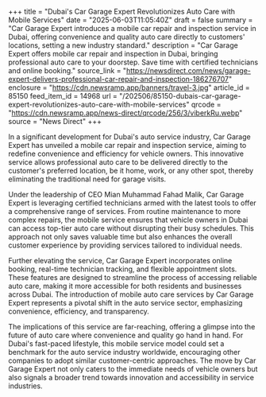 +++
title = "Dubai's Car Garage Expert Revolutionizes Auto Care with Mobile Services"
date = "2025-06-03T11:05:40Z"
draft = false
summary = "Car Garage Expert introduces a mobile car repair and inspection service in Dubai, offering convenience and quality auto care directly to customers' locations, setting a new industry standard."
description = "Car Garage Expert offers mobile car repair and inspection in Dubai, bringing professional auto care to your doorstep. Save time with certified technicians and online booking."
source_link = "https://newsdirect.com/news/garage-expert-delivers-professional-car-repair-and-inspection-186276707"
enclosure = "https://cdn.newsramp.app/banners/travel-3.jpg"
article_id = 85150
feed_item_id = 14968
url = "/202506/85150-dubais-car-garage-expert-revolutionizes-auto-care-with-mobile-services"
qrcode = "https://cdn.newsramp.app/news-direct/qrcode/256/3/viberkRu.webp"
source = "News Direct"
+++

<p>In a significant development for Dubai's auto service industry, Car Garage Expert has unveiled a mobile car repair and inspection service, aiming to redefine convenience and efficiency for vehicle owners. This innovative service allows professional auto care to be delivered directly to the customer's preferred location, be it home, work, or any other spot, thereby eliminating the traditional need for garage visits.</p><p>Under the leadership of CEO Mian Muhammad Fahad Malik, Car Garage Expert is leveraging certified technicians armed with the latest tools to offer a comprehensive range of services. From routine maintenance to more complex repairs, the mobile service ensures that vehicle owners in Dubai can access top-tier auto care without disrupting their busy schedules. This approach not only saves valuable time but also enhances the overall customer experience by providing services tailored to individual needs.</p><p>Further elevating the service, Car Garage Expert incorporates online booking, real-time technician tracking, and flexible appointment slots. These features are designed to streamline the process of accessing reliable auto care, making it more accessible for both residents and businesses across Dubai. The introduction of mobile auto care services by Car Garage Expert represents a pivotal shift in the auto service sector, emphasizing convenience, efficiency, and transparency.</p><p>The implications of this service are far-reaching, offering a glimpse into the future of auto care where convenience and quality go hand in hand. For Dubai's fast-paced lifestyle, this mobile service model could set a benchmark for the auto service industry worldwide, encouraging other companies to adopt similar customer-centric approaches. The move by Car Garage Expert not only caters to the immediate needs of vehicle owners but also signals a broader trend towards innovation and accessibility in service industries.</p>